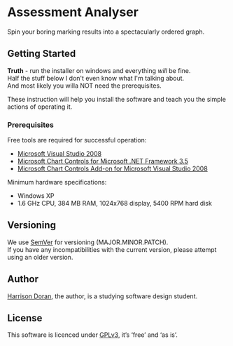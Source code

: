 # Assessment Analyser

Spin your boring marking results into a spectacularly ordered graph.

## Getting Started
**Truth** - run the installer on windows and everything _will_ be fine.  
Half the stuff below I don't even know what I'm talking about.  
And most likely you willa NOT need the prerequisites.

These instruction will help you install the software and teach you the simple actions of operating it.

### Prerequisites
Free tools are required for successful operation:
- [Microsoft Visual Studio 2008](https://www.microsoft.com/en-us/download/details.aspx?id=7873)
- [Microsoft Chart Controls for Microsoft .NET Framework 3.5](https://www.microsoft.com/en-us/download/details.aspx?id=14422)
- [Microsoft Chart Controls Add-on for Microsoft Visual Studio 2008](https://www.microsoft.com/en-us/download/details.aspx?id=23903)


Minimum hardware specifications:
- Windows XP
- 1.6 GHz CPU, 384 MB RAM, 1024x768 display, 5400 RPM hard disk

## Versioning
We use [SemVer](http://semver.org/) for versioning (MAJOR.MINOR.PATCH).  
If you have any incompatibilities with the current version, please attempt using an older version.

## Author
[Harrison Doran](https://github.com/harryd16), the author, is a studying software design student.

## License
This software is licenced under [GPLv3](https://www.gnu.org/licenses/gpl-3.0.en.html), it’s ‘free’ and ‘as is’.

